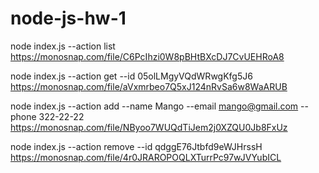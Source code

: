 # node-js-hw-1
node index.js --action list
https://monosnap.com/file/C6PcIhzi0W8pBHtBXcDJ7CvUEHRoA8

node index.js --action get --id 05olLMgyVQdWRwgKfg5J6
https://monosnap.com/file/aVxmrbeo7Q5xJ124nRvSa6w8WaARUB

node index.js --action add --name Mango --email mango@gmail.com --phone 322-22-22
https://monosnap.com/file/NByoo7WUQdTiJem2j0XZQU0Jb8FxUz

node index.js --action remove --id qdggE76Jtbfd9eWJHrssH
https://monosnap.com/file/4r0JRAROPOQLXTurrPc97wJVYubICL
